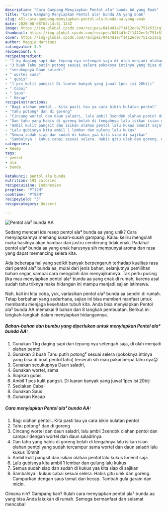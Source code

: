 ```yaml
---
description: "Cara Gampang Menyiapkan Pentol ala² bunda AA yang Enak"
title: "Cara Gampang Menyiapkan Pentol ala² bunda AA yang Enak"
slug: 451-cara-gampang-menyiapkan-pentol-ala-bunda-aa-yang-enak
date: 2020-08-08T03:14:51.124Z
image: https://img-global.cpcdn.com/recipes/0414d1e7f1412ec9/751x532cq70/pentol-ala-bunda-aa-foto-resep-utama.jpg
thumbnail: https://img-global.cpcdn.com/recipes/0414d1e7f1412ec9/751x532cq70/pentol-ala-bunda-aa-foto-resep-utama.jpg
cover: https://img-global.cpcdn.com/recipes/0414d1e7f1412ec9/751x532cq70/pentol-ala-bunda-aa-foto-resep-utama.jpg
author: Maggie Martinez
ratingvalue: 3.9
reviewcount: 6
recipeingredient:
- "1 kg daging sapi dan tepung nya setengah saja di olah menjadi olahan pentol"
- "3 buah Tahu putih potong sesuai selera pokoknya intinya yang bisa di buat pentol tahu terserah sih mau pakai berpa tahu nya"
- "secukupnya Daun saladri"
- " wortel sama"
- " gubis"
- "1 pcs kulit pangsit Di luaran banyak yang juwal 1pcs isi 20biji"
- " Cabai"
- " Saus"
- " Kecap"
recipeinstructions:
- "Bagi olahan pentol.. Kita pasti tau ya cara bikin bulatan pentol"
- "Tahu potong² dan di goreng"
- "Cincang wortel dan daun saladri, lalu ambil 3sendok olahan pentol dan campur dengan wortel dan daun saladrinya"
- "Dan tahu yang habis di goreng belah di tengahnya lalu isikan isian olahan pentol yang sudah tercampur sama wortel dan daun saladri lalu kukus 10mnit"
- "Ambil kulit pangsit dan isikan olahan pentol lalu kukus 5menit saja"
- "Lalu gubisnya kita ambil 1 lembar dan gulung lalu kukus"
- "Semua sudah siap dan sudah di kukus yaa kita siap di sajikan"
- "Sambalnya : kukus cabai sesuai selera. Habis gitu ulek dan goreng. Campurkan dengan saus tomat dan kecap. Tambah gula garam dan micin."
categories:
- Resep
tags:
- pentol
- ala
- bunda

katakunci: pentol ala bunda 
nutrition: 193 calories
recipecuisine: Indonesian
preptime: "PT12M"
cooktime: "PT55M"
recipeyield: "3"
recipecategory: Dessert

---
```



![Pentol ala² bunda AA](https://img-global.cpcdn.com/recipes/0414d1e7f1412ec9/751x532cq70/pentol-ala-bunda-aa-foto-resep-utama.jpg)

Sedang mencari ide resep pentol ala² bunda aa yang unik? Cara menyiapkannya memang susah-susah gampang. Kalau keliru mengolah maka hasilnya akan hambar dan justru cenderung tidak enak. Padahal pentol ala² bunda aa yang enak harusnya sih mempunyai aroma dan rasa yang dapat memancing selera kita.

Ada beberapa hal yang sedikit banyak berpengaruh terhadap kualitas rasa dari pentol ala² bunda aa, mulai dari jenis bahan, selanjutnya pemilihan bahan segar, sampai cara mengolah dan menyajikannya. Tak perlu pusing jika mau menyiapkan pentol ala² bunda aa yang enak di rumah, karena asal sudah tahu triknya maka hidangan ini mampu menjadi sajian istimewa.




Nah, kali ini kita coba, yuk, variasikan pentol ala² bunda aa sendiri di rumah. Tetap berbahan yang sederhana, sajian ini bisa memberi manfaat untuk membantu menjaga kesehatan tubuh kita. Anda bisa menyiapkan Pentol ala² bunda AA memakai 9 bahan dan 8 langkah pembuatan. Berikut ini langkah-langkah dalam menyiapkan hidangannya.

<!--inarticleads1-->

##### Bahan-bahan dan bumbu yang diperlukan untuk menyiapkan Pentol ala² bunda AA:

1. Gunakan 1 kg daging sapi dan tepung nya setengah saja, di olah menjadi olahan pentol
1. Gunakan 3 buah Tahu putih potong² sesuai selera (pokoknya intinya yang bisa di buat pentol tahu) terserah sih mau pakai berpa tahu nya😊
1. Gunakan secukupnya Daun saladri,
1. Gunakan  wortel, sama
1. Siapkan  gubis.
1. Ambil 1 pcs kulit pangsit. Di luaran banyak yang juwal 1pcs isi 20biji
1. Sediakan  Cabai
1. Gunakan  Saus
1. Gunakan  Kecap




<!--inarticleads2-->

##### Cara menyiapkan Pentol ala² bunda AA:

1. Bagi olahan pentol.. Kita pasti tau ya cara bikin bulatan pentol
1. Tahu potong² dan di goreng
1. Cincang wortel dan daun saladri, lalu ambil 3sendok olahan pentol dan campur dengan wortel dan daun saladrinya
1. Dan tahu yang habis di goreng belah di tengahnya lalu isikan isian olahan pentol yang sudah tercampur sama wortel dan daun saladri lalu kukus 10mnit
1. Ambil kulit pangsit dan isikan olahan pentol lalu kukus 5menit saja
1. Lalu gubisnya kita ambil 1 lembar dan gulung lalu kukus
1. Semua sudah siap dan sudah di kukus yaa kita siap di sajikan
1. Sambalnya : kukus cabai sesuai selera. Habis gitu ulek dan goreng. Campurkan dengan saus tomat dan kecap. Tambah gula garam dan micin.




Gimana nih? Gampang kan? Itulah cara menyiapkan pentol ala² bunda aa yang bisa Anda lakukan di rumah. Semoga bermanfaat dan selamat mencoba!
